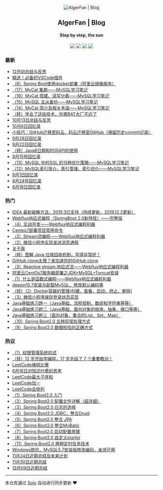 <p align="center"><img alt="AlgerFan | Blog" src="https://study.algerfan.cn/images/ironman-draw.png"></p><h2 align="center">
AlgerFan | Blog
</h2>

<h4 align="center">Step by step, the sun</h4>
<p align="center"><a title="AlgerFan | Blog" target="_blank" href="https://github.com/AlgerFan/solo-blog"><img src="https://img.shields.io/github/last-commit/AlgerFan/solo-blog.svg?style=flat-square&color=FF9900"></a>
<a title="GitHub repo size in bytes" target="_blank" href="https://github.com/AlgerFan/solo-blog"><img src="https://img.shields.io/github/repo-size/AlgerFan/solo-blog.svg?style=flat-square"></a>
<a title="Solo Version" target="_blank" href="https://github.com/88250/solo/releases"><img src="https://img.shields.io/badge/solo-3.6.7-f1e05a.svg?style=flat-square&color=blueviolet"></a>
<a title="Hits" target="_blank" href="https://github.com/88250/hits"><img src="https://hits.b3log.org/AlgerFan/solo-blog.svg"></a></p>

### 最新

* [12月初总结与反思](https://www.algerfan.cn/articles/2019/12/03/1575344811185.html)
* [精选！必备的VSCode插件](https://www.algerfan.cn/articles/2019/11/02/1572675672644.html)
* [（6）Spring Boot使用docker部署（阿里云镜像服务）](https://www.algerfan.cn/articles/2019/10/23/1571803648224.html)
* [（17）MyCat 集群——MySQL学习笔记](https://www.algerfan.cn/articles/2019/10/20/1571538925879.html)
* [（16）MyCat  搭建、读写分离——MySQL学习笔记](https://www.algerfan.cn/articles/2019/10/20/1571538666316.html)
* [（15）MySQL  主从备份——MySQL学习笔记](https://www.algerfan.cn/articles/2019/10/20/1571538560569.html)
* [（14）MyCat  简介及相关术语——MySQL学习笔记](https://www.algerfan.cn/articles/2019/10/20/1571538203995.html)
* [（转）学会了这些技术，你离BAT大厂不远了](https://www.algerfan.cn/articles/2019/10/18/1571386854425.html)
* [10月13日总结与反思](https://www.algerfan.cn/articles/2019/03/06/1570946714012.html)
* [10月6日回忆录](https://www.algerfan.cn/articles/2019/10/06/1570349114012.html)
* [小技巧：GitHub迁移至码云、码云迁移至GitHub（保留历史commit记录）](https://www.algerfan.cn/articles/2019/10/03/1570073567013.html)
* [9月28日回忆录](https://www.algerfan.cn/articles/2019/09/28/1569657914012.html)
* [9月22日回忆录](https://www.algerfan.cn/articles/2019/09/22/1569458435476.html)
* [（转）Java8日期和时间API的使用](https://www.algerfan.cn/articles/2019/09/15/1568534156441.html)
* [9月15号回忆录](https://www.algerfan.cn/articles/2019/09/15/1568518529170.html)
* [（13）MySQL 中的SQL 的15种优化策略——MySQL学习笔记](https://www.algerfan.cn/articles/2019/09/09/1568034594852.html)
* [（12）MySQL索引简介、索引管理、索引优化——MySQL学习笔记](https://www.algerfan.cn/articles/2019/09/09/1568033865440.html)
* [9月1日回忆录](https://www.algerfan.cn/articles/2019/09/01/1567301743330.html)
* [8月24号回忆录](https://www.algerfan.cn/articles/2019/08/24/1566656696558.html)
* [8月18日回忆录](https://www.algerfan.cn/articles/2019/08/18/1566092708471.html)

### 热门

* [IDEA 最新破解方法，2019.3已支持（持续更新，2019.12.2更新）](https://www.algerfan.cn/articles/2019/03/06/1551868940012.html)
* [Webflux响应式编程（SpringBoot 2.0新特性）——完整版](https://www.algerfan.cn/articles/2018/11/18/1542474535012.html)
* [（4）实战开发——Webflux响应式编程利器](https://www.algerfan.cn/articles/2018/12/09/1544342714012.html)
* [Centos7部署项目常用命令](https://www.algerfan.cn/articles/2018/09/27/1538047874012.html)
* [（2）Stream流编程——Webflux响应式编程利器](https://www.algerfan.cn/articles/2018/12/02/1543684705012.html)
* [（2）微信小程序实现发送消息通知](https://www.algerfan.cn/articles/2019/07/27/1564192175306.html)
* [关于我](https://www.algerfan.cn/articles/2018/07/16/1531678851012.html)
* [（转）图解 Java 垃圾回收机制，写得非常好！](https://www.algerfan.cn/articles/2019/07/20/1563614193905.html)
* [GitHub clone太慢？来加速你的GitHub clone](https://www.algerfan.cn/articles/2019/07/25/1564064604429.html)
* [（3）Reactive stream 响应式流——Webflux响应式编程利器](https://www.algerfan.cn/articles/2018/12/09/1544290512012.html)
* [阿里云CentOs7服务器部署之JDK+MySQL+Tomcat安装](https://www.algerfan.cn/articles/2018/09/27/1538063492012.html)
* [（1）什么是函数式编程——Webflux响应式编程利器](https://www.algerfan.cn/articles/2018/11/25/1543081252012.html)
* [deepin15.7安装与卸载MySQL、修改默认编码等](https://www.algerfan.cn/articles/2018/10/24/1540333968012.html)
* [（转）（2）Docker容器的管理(创建、查看、启动、终止、删除)](https://www.algerfan.cn/articles/2019/07/26/1564132693596.html)
* [（3）微信小程序保存登录状态实现](https://www.algerfan.cn/articles/2019/07/27/1564192991793.html)
* [Java基础练习题一（Java基础、流程控制、数组和字符串等等）](https://www.algerfan.cn/articles/2018/11/02/1541092372012.html)
* [Java基础练习题二（Java基础、面向对象的继承、抽象、接口等等）](https://www.algerfan.cn/articles/2018/11/14/1542129871012.html)
* [Java基础练习题三（面向对象，集合的List、Set、Map）](https://www.algerfan.cn/articles/2018/12/11/1544469871012.html)
* [（10）Spring Boot2.0 五种异常处理方式](https://www.algerfan.cn/articles/2018/09/13/1536802814012.html)
* [（9）Spring Boot2.0 数据校验的正确方式](https://www.algerfan.cn/articles/2018/09/13/1536802274012.html)

### 热议

* [（1）权限管理系统初试](https://www.algerfan.cn/articles/2019/07/10/1562754712012.html)
* [（转）12 岁开始学编程，17 岁总结了 7 个重要教训！](https://www.algerfan.cn/articles/2019/07/20/1563609914012.html)
* [LeetCode棒球比赛](https://www.algerfan.cn/articles/2018/08/18/1534606512012.html)
* [6月16日对知识付费的思考](https://www.algerfan.cn/articles/2019/06/16/1560699004012.html)
* [LeetCode最大子序和](https://www.algerfan.cn/articles/2018/08/18/1534606864012.html)
* [LeetCode加一](https://www.algerfan.cn/articles/2018/08/25/1535192484012.html)
* [LeetCode全排列](https://www.algerfan.cn/articles/2018/08/25/1535193112012.html)
* [（1）Spring Boot2.0 入门](https://www.algerfan.cn/articles/2018/09/06/1536212054000.html)
* [（2）Spring Boot2.0 配置文件详解（超详细）](https://www.algerfan.cn/articles/2018/09/06/1536215474000.html)
* [（3）Spring Boot2.0 日志的选择](https://www.algerfan.cn/articles/2018/09/06/1536220874000.html)
* [（4）Spring Boot2.0 JDBC、整合Druid](https://www.algerfan.cn/articles/2018/09/06/1536221954000.html)
* [（5）Spring Boot2.0 整合 JPA](https://www.algerfan.cn/articles/2018/09/10/1536539714000.html)
* [（6）Spring Boot2.0 整合MyBatis](https://www.algerfan.cn/articles/2018/09/10/1536541934000.html)
* [（7）Spring Boot2.0 启动配置原理](https://www.algerfan.cn/articles/2018/09/10/1536544394000.html)
* [（8）Spring Boot2.0 自定义starter](https://www.algerfan.cn/articles/2018/09/10/1536549074000.html)
* [（11）Spring Boot2.0 两种定时任务技术](https://www.algerfan.cn/articles/2018/09/13/1536804314012.html)
* [Windows脱坑，MySQL5.7安装版修改编码，亲测可用](https://www.algerfan.cn/articles/2018/11/19/1542557192012.html)
* [11月24日近期总结及未来计划](https://www.algerfan.cn/articles/2018/11/24/1543054864012.html)
* [11月30日近期总结](https://www.algerfan.cn/articles/2018/11/30/1543573264012.html)
* [12月09日近期总结](https://www.algerfan.cn/articles/2018/12/10/1544389264012.html)

---

本仓库通过 [Solo](https://github.com/88250/solo) 自动进行同步更新 ❤️ 